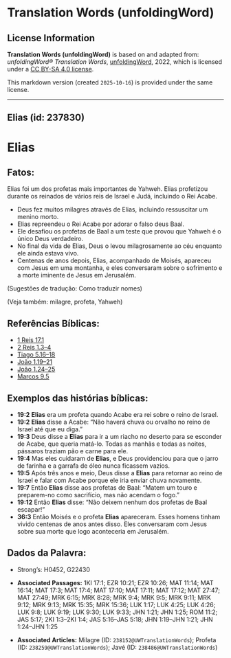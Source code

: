 # Translation Words (unfoldingWord)

## License Information

**Translation Words (unfoldingWord)** is based on and adapted from: _unfoldingWord® Translation Words_, [unfoldingWord](https://unfoldingword.org/utw), 2022, which is licensed under a [CC BY-SA 4.0 license](https://creativecommons.org/licenses/by-sa/4.0/legalcode.en).

This markdown version (created `2025-10-16`) is provided under the same license.



--------------------------------

## Elias (id: 237830)

Elias
=====

Fatos:
------

Elias foi um dos profetas mais importantes de Yahweh. Elias profetizou durante os reinados de vários reis de Israel e Judá, incluindo o Rei Acabe.

* Deus fez muitos milagres através de Elias, incluindo ressuscitar um menino morto.
* Elias repreendeu o Rei Acabe por adorar o falso deus Baal.
* Ele desafiou os profetas de Baal a um teste que provou que Yahweh é o único Deus verdadeiro.
* No final da vida de Elias, Deus o levou milagrosamente ao céu enquanto ele ainda estava vivo.
* Centenas de anos depois, Elias, acompanhado de Moisés, apareceu com Jesus em uma montanha, e eles conversaram sobre o sofrimento e a morte iminente de Jesus em Jerusalém.

(Sugestões de tradução: Como traduzir nomes)

(Veja também: milagre, profeta, Yahweh)

Referências Bíblicas:
---------------------

* [1 Reis 17\.1](https://ref.ly/1Kgs17:1)
* [2 Reis 1\.3–4](https://ref.ly/2Kgs1:3-2Kgs1:4)
* [Tiago 5\.16–18](https://ref.ly/Jas5:16-Jas5:18)
* [João 1\.19–21](https://ref.ly/John1:19-John1:21)
* [João 1\.24–25](https://ref.ly/John1:24-John1:25)
* [Marcos 9\.5](https://ref.ly/Mark9:5)

Exemplos das histórias bíblicas:
--------------------------------

* **19:2** **Elias** era um profeta quando Acabe era rei sobre o reino de Israel.
* **19:2** **Elias** disse a Acabe: “Não haverá chuva ou orvalho no reino de Israel até que eu diga.”
* **19:3** Deus disse a **Elias** para ir a um riacho no deserto para se esconder de Acabe, que queria matá\-lo. Todas as manhãs e todas as noites, pássaros traziam pão e carne para ele.
* **19:4** Mas eles cuidaram de **Elias**, e Deus providenciou para que o jarro de farinha e a garrafa de óleo nunca ficassem vazios.
* **19:5** Após três anos e meio, Deus disse a **Elias** para retornar ao reino de Israel e falar com Acabe porque ele iria enviar chuva novamente.
* **19:7** Então **Elias** disse aos profetas de Baal: “Matem um touro e preparem\-no como sacrifício, mas não acendam o fogo.”
* **19:12** Então **Elias** disse: “Não deixem nenhum dos profetas de Baal escapar!”
* **36:3** Então Moisés e o profeta **Elias** apareceram. Esses homens tinham vivido centenas de anos antes disso. Eles conversaram com Jesus sobre sua morte que logo aconteceria em Jerusalém.

Dados da Palavra:
-----------------

* Strong’s: H0452, G22430

* **Associated Passages:** 1KI 17:1; EZR 10:21; EZR 10:26; MAT 11:14; MAT 16:14; MAT 17:3; MAT 17:4; MAT 17:10; MAT 17:11; MAT 17:12; MAT 27:47; MAT 27:49; MRK 6:15; MRK 8:28; MRK 9:4; MRK 9:5; MRK 9:11; MRK 9:12; MRK 9:13; MRK 15:35; MRK 15:36; LUK 1:17; LUK 4:25; LUK 4:26; LUK 9:8; LUK 9:19; LUK 9:30; LUK 9:33; JHN 1:21; JHN 1:25; ROM 11:2; JAS 5:17; 2KI 1:3–2KI 1:4; JAS 5:16–JAS 5:18; JHN 1:19–JHN 1:21; JHN 1:24–JHN 1:25
* **Associated Articles:** Milagre (ID: `238152@UWTranslationWords`); Profeta (ID: `238259@UWTranslationWords`); Javé (ID: `238486@UWTranslationWords`)

